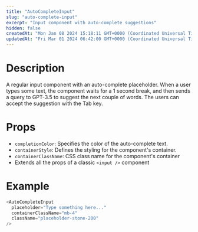 ```yaml
---
title: "AutoCompleteInput"
slug: "auto-complete-input"
excerpt: "Input component with auto-complete suggestions"
hidden: false
createdAt: "Mon Jan 08 2024 15:18:11 GMT+0000 (Coordinated Universal Time)"
updatedAt: "Fri Mar 01 2024 06:42:00 GMT+0000 (Coordinated Universal Time)"
---
```

# Description

A regular input component with an auto-complete placeholder. When a user types some text, the component waits for a 1 second break, and then sends a query to GPT-3.5 to suggest the next couple of words. The users can accept the suggestion with the Tab key.

# Props

- `completionColor`: Specifies the color of the auto-complete text.
- `containerStyle`:  Defines the styling for the component's container.
- `containerClassName`: CSS class name for the component's container
- Extends all the props of a classic `<input />` component

# Example

```typescript
<AutoCompleteInput
  placeholder="Type something here..."
  containerClassName="mb-4"
  className="placeholder-stone-200"
/>
```
